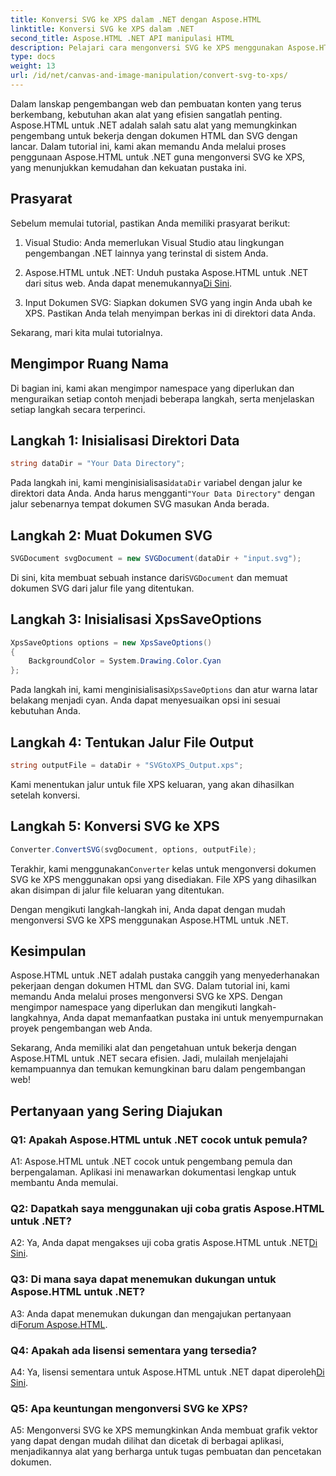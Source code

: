 ```yaml
---
title: Konversi SVG ke XPS dalam .NET dengan Aspose.HTML
linktitle: Konversi SVG ke XPS dalam .NET
second_title: Aspose.HTML .NET API manipulasi HTML
description: Pelajari cara mengonversi SVG ke XPS menggunakan Aspose.HTML untuk .NET. Tingkatkan pengembangan web Anda dengan pustaka canggih ini.
type: docs
weight: 13
url: /id/net/canvas-and-image-manipulation/convert-svg-to-xps/
---
```


Dalam lanskap pengembangan web dan pembuatan konten yang terus berkembang, kebutuhan akan alat yang efisien sangatlah penting. Aspose.HTML untuk .NET adalah salah satu alat yang memungkinkan pengembang untuk bekerja dengan dokumen HTML dan SVG dengan lancar. Dalam tutorial ini, kami akan memandu Anda melalui proses penggunaan Aspose.HTML untuk .NET guna mengonversi SVG ke XPS, yang menunjukkan kemudahan dan kekuatan pustaka ini.

## Prasyarat

Sebelum memulai tutorial, pastikan Anda memiliki prasyarat berikut:

1. Visual Studio: Anda memerlukan Visual Studio atau lingkungan pengembangan .NET lainnya yang terinstal di sistem Anda.

2.  Aspose.HTML untuk .NET: Unduh pustaka Aspose.HTML untuk .NET dari situs web. Anda dapat menemukannya[Di Sini](https://releases.aspose.com/html/net/).

3. Input Dokumen SVG: Siapkan dokumen SVG yang ingin Anda ubah ke XPS. Pastikan Anda telah menyimpan berkas ini di direktori data Anda.

Sekarang, mari kita mulai tutorialnya.

## Mengimpor Ruang Nama

Di bagian ini, kami akan mengimpor namespace yang diperlukan dan menguraikan setiap contoh menjadi beberapa langkah, serta menjelaskan setiap langkah secara terperinci.

## Langkah 1: Inisialisasi Direktori Data

```csharp
string dataDir = "Your Data Directory";
```

 Pada langkah ini, kami menginisialisasi`dataDir` variabel dengan jalur ke direktori data Anda. Anda harus mengganti`"Your Data Directory"` dengan jalur sebenarnya tempat dokumen SVG masukan Anda berada.

## Langkah 2: Muat Dokumen SVG

```csharp
SVGDocument svgDocument = new SVGDocument(dataDir + "input.svg");
```

Di sini, kita membuat sebuah instance dari`SVGDocument` dan memuat dokumen SVG dari jalur file yang ditentukan.

## Langkah 3: Inisialisasi XpsSaveOptions

```csharp
XpsSaveOptions options = new XpsSaveOptions()
{
    BackgroundColor = System.Drawing.Color.Cyan
};
```

 Pada langkah ini, kami menginisialisasi`XpsSaveOptions` dan atur warna latar belakang menjadi cyan. Anda dapat menyesuaikan opsi ini sesuai kebutuhan Anda.

## Langkah 4: Tentukan Jalur File Output

```csharp
string outputFile = dataDir + "SVGtoXPS_Output.xps";
```

Kami menentukan jalur untuk file XPS keluaran, yang akan dihasilkan setelah konversi.

## Langkah 5: Konversi SVG ke XPS

```csharp
Converter.ConvertSVG(svgDocument, options, outputFile);
```

 Terakhir, kami menggunakan`Converter` kelas untuk mengonversi dokumen SVG ke XPS menggunakan opsi yang disediakan. File XPS yang dihasilkan akan disimpan di jalur file keluaran yang ditentukan.

Dengan mengikuti langkah-langkah ini, Anda dapat dengan mudah mengonversi SVG ke XPS menggunakan Aspose.HTML untuk .NET.

## Kesimpulan

Aspose.HTML untuk .NET adalah pustaka canggih yang menyederhanakan pekerjaan dengan dokumen HTML dan SVG. Dalam tutorial ini, kami memandu Anda melalui proses mengonversi SVG ke XPS. Dengan mengimpor namespace yang diperlukan dan mengikuti langkah-langkahnya, Anda dapat memanfaatkan pustaka ini untuk menyempurnakan proyek pengembangan web Anda.

Sekarang, Anda memiliki alat dan pengetahuan untuk bekerja dengan Aspose.HTML untuk .NET secara efisien. Jadi, mulailah menjelajahi kemampuannya dan temukan kemungkinan baru dalam pengembangan web!

## Pertanyaan yang Sering Diajukan

### Q1: Apakah Aspose.HTML untuk .NET cocok untuk pemula?

A1: Aspose.HTML untuk .NET cocok untuk pengembang pemula dan berpengalaman. Aplikasi ini menawarkan dokumentasi lengkap untuk membantu Anda memulai.

### Q2: Dapatkah saya menggunakan uji coba gratis Aspose.HTML untuk .NET?

 A2: Ya, Anda dapat mengakses uji coba gratis Aspose.HTML untuk .NET[Di Sini](https://releases.aspose.com/).

### Q3: Di mana saya dapat menemukan dukungan untuk Aspose.HTML untuk .NET?

 A3: Anda dapat menemukan dukungan dan mengajukan pertanyaan di[Forum Aspose.HTML](https://forum.aspose.com/).

### Q4: Apakah ada lisensi sementara yang tersedia?

 A4: Ya, lisensi sementara untuk Aspose.HTML untuk .NET dapat diperoleh[Di Sini](https://purchase.aspose.com/temporary-license/).

### Q5: Apa keuntungan mengonversi SVG ke XPS?

A5: Mengonversi SVG ke XPS memungkinkan Anda membuat grafik vektor yang dapat dengan mudah dilihat dan dicetak di berbagai aplikasi, menjadikannya alat yang berharga untuk tugas pembuatan dan pencetakan dokumen.